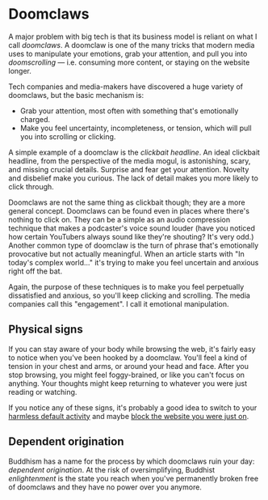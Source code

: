 # Doomclaws

A major problem with big tech is that its business model is reliant on what I
call _doomclaws_. A doomclaw is one of the many tricks that modern media uses
to manipulate your emotions, grab your attention, and pull you into
_doomscrolling_ — i.e. consuming more content, or staying on the website
longer.

Tech companies and media-makers have discovered a huge variety of doomclaws,
but the basic mechanism is:

- Grab your attention, most often with something that's emotionally charged.
- Make you feel uncertainty, incompleteness, or tension, which will pull you
  into scrolling or clicking.

A simple example of a doomclaw is the _clickbait headline_. An ideal clickbait
headline, from the perspective of the media mogul, is astonishing, scary, and
missing crucial details. Surprise and fear get your attention. Novelty and
disbelief make you curious. The lack of detail makes you more likely to click
through.

Doomclaws are not the same thing as clickbait though; they are a more general
concept. Doomclaws can be found even in places where there's nothing to click
on. They can be a simple as an audio compression technique that makes a
podcaster's voice sound louder (have you noticed how certain YouTubers always
sound like they're shouting? It's very odd.) Another common type of doomclaw is
the turn of phrase that's emotionally provocative but not actually meaningful.
When an article starts with "In today's complex world..." it's trying to make
you feel uncertain and anxious right off the bat.

Again, the purpose of these techniques is to make you feel perpetually
dissatisfied and anxious, so you'll keep clicking and scrolling. The media
companies call this "engagement". I call it emotional manipulation.

## Physical signs

If you can stay aware of your body while browsing the web, it's fairly easy to
notice when you've been hooked by a doomclaw. You'll feel a kind of tension in
your chest and arms, or around your head and face. After you stop browsing, you
might feel foggy-brained, or like you can't focus on anything. Your thoughts
might keep returning to whatever you were just reading or watching.

If you notice any of these signs, it's probably a good idea to switch to your
[harmless default activity] and maybe [block the website you were just on].

[harmless default activity]: but-what-am-i-gonna-do.md
[block the website you were just on]: leechblock.md

## Dependent origination

Buddhism has a name for the process by which doomclaws ruin your day:
_dependent origination_. At the risk of oversimplifying, Buddhist
_enlightenment_ is the state you reach when you've permanently broken free of
doomclaws and they have no power over you anymore.
